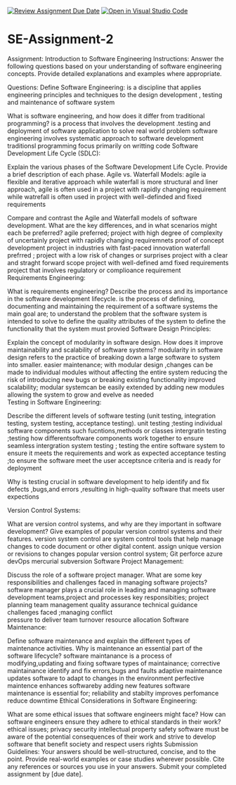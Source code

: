 [![Review Assignment Due Date](https://classroom.github.com/assets/deadline-readme-button-24ddc0f5d75046c5622901739e7c5dd533143b0c8e959d652212380cedb1ea36.svg)](https://classroom.github.com/a/-ucQIGTc)
[![Open in Visual Studio Code](https://classroom.github.com/assets/open-in-vscode-718a45dd9cf7e7f842a935f5ebbe5719a5e09af4491e668f4dbf3b35d5cca122.svg)](https://classroom.github.com/online_ide?assignment_repo_id=15243437&assignment_repo_type=AssignmentRepo)
# SE-Assignment-2
Assignment: Introduction to Software Engineering
Instructions:
Answer the following questions based on your understanding of software engineering concepts. Provide detailed explanations and examples where appropriate.

Questions:
Define Software Engineering:
is a discipline that applies engineering principles and techniques to the design development , testing and maintenance of software system

What is software engineering, and how does it differ from traditional programming?
is a process that involves the development .testing and deployment of software application to solve real world problem
software engineering involves systematic approach to software development 
traditionsl programming focus primarily on writting code
Software Development Life Cycle (SDLC):


Explain the various phases of the Software Development Life Cycle. Provide a brief description of each phase.
Agile vs. Waterfall Models:
agile ia flexible and iterative approach while waterfall is more structural and liner approach, agile is often used in a project with rapidly changing requirement while watrefall is often used in project with well-definded and fixed requirements


Compare and contrast the Agile and Waterfall models of software development. What are the key differences, and in what scenarios might each be preferred?
agile preferred; project with high degree of complexity of uncertainly
                 project with rapidly changing requiremnets
                 proof of concept development
                 project in industries with fast-paced innovation
waterfall prefrred ; project with a low risk of changes or surprises
                     project with a clear and straght forward scope 
                     project with well-defined amd fixed requirements 
                     project that involves regulatory or complioance requirement                  
Requirements Engineering:

What is requirements engineering? Describe the process and its importance in the software development lifecycle.
is the process of defining, documenting and maintaining the requirement of a software systems 
the main goal are; to understand the problem that the software system is intended to solve
                   to define the quality attributes of the system
                   to define the functionality that the system must provied 
Software Design Principles:

Explain the concept of modularity in software design. How does it improve maintainability and scalability of software systems?
modularity in software design refers to the practice of breaking down a large software to system into smaller. 
easier maintenance; with modular design ,changes can be made to individual modules without affecting the entire system reducing the risk of introducing new bugs or breaking existing functionality
improved scalability; modular systemcan be easily extended by adding new modules allowing the system to grow and evelve as needed           
Testing in Software Engineering:

Describe the different levels of software testing (unit testing, integration testing, system testing, acceptance testing).
unit testing ;testing individual software components such fucntions,methods or classes
intergratin testing ;testing how differentsoftware components work together to ensure seamless intergration
system testing ; testing the entire software system to ensure it meets the requirements and work as expected
acceptance testing ;to ensure the software meet the user  acceptsnce criteria and is ready for deployment  

 Why is testing crucial in software development
to help identify and fix defects ,bugs,and errors ,resulting in high-quality software that meets user expections

Version Control Systems:

What are version control systems, and why are they important in software development? Give examples of popular version control systems and their features.
version system control are system control tools that help manage changes to code document or other digital content.
assign unique version or revisions to changes 
popular version control system; Git
                                perforce
                                azure devOps
                                mercurial
                                subversion
Software Project Management:

Discuss the role of a software project manager. What are some key responsibilities and challenges faced in managing software projects?
software manager plays a crucial role in leading and managing software development teams,project and processes
key responsibities; project planning
                    team management
                    quality assurance
                    technical guidance
 challenges faced ;managing conflict                   
                   pressure to deliver
                   team turnover
                   resource allocation
Software Maintenance:


Define software maintenance and explain the different types of maintenance activities. Why is maintenance an essential part of the software lifecycle?
software maintanance is a process of modifying,updating and fixing software 
types of maintainance; corrective maintainance identify and fix errors,bugs and faults
                       adaptive maintenance updates software to adapt to changes in the environment
                       perfective maintence enhances softwareby adding new features
software maintenance is essential for; reliability and stabilty
                                       improves perfomance 
                                       reduce downtime
Ethical Considerations in Software Engineering:

What are some ethical issues that software engineers might face? How can software engineers ensure they adhere to ethical standards in their work?
ethical issues; privacy
                security
                intellectual property
                safety
software must be aware of the potential consequences of their work and strive to develop software that benefit society and respect users rights
Submission Guidelines:
Your answers should be well-structured, concise, and to the point.
Provide real-world examples or case studies wherever possible.
Cite any references or sources you use in your answers.
Submit your completed assignment by [due date].
